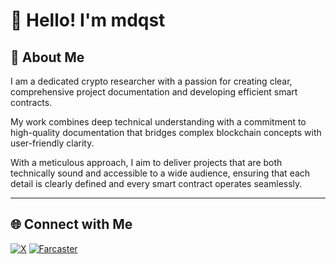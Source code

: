 # 👋 Hello! I'm mdqst

## 🌟 About Me

I am a dedicated crypto researcher with a passion for creating clear, comprehensive project documentation and developing efficient smart contracts.

My work combines deep technical understanding with a commitment to high-quality documentation that bridges complex blockchain concepts with user-friendly clarity. 

With a meticulous approach, I aim to deliver projects that are both technically sound and accessible to a wide audience, ensuring that each detail is clearly defined and every smart contract operates seamlessly.

---

## 🌐 Connect with Me

[![X](https://img.shields.io/badge/X-%40mdqst1-blue)](https://x.com/mdqst1)
[![Farcaster](https://img.shields.io/badge/Farcaster-%40mdqst-blue)](https://warpcast.com/mdqst)

<!---
mdqst/mdqst is a ✨ special ✨ repository because its `README.md` (this file) appears on your GitHub profile.
You can click the Preview link to take a look at your changes.
--->
